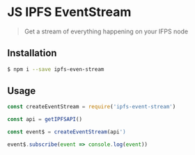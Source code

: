 # JS IPFS EventStream

> Get a stream of everything happening on your IFPS node

## Installation

```bash
$ npm i --save ipfs-even-stream
```

## Usage

```js
const createEventStream = require('ipfs-event-stream')

const api = getIPFSAPI()

const event$ = createEventStream(api')

event$.subscribe(event => console.log(event))
```
